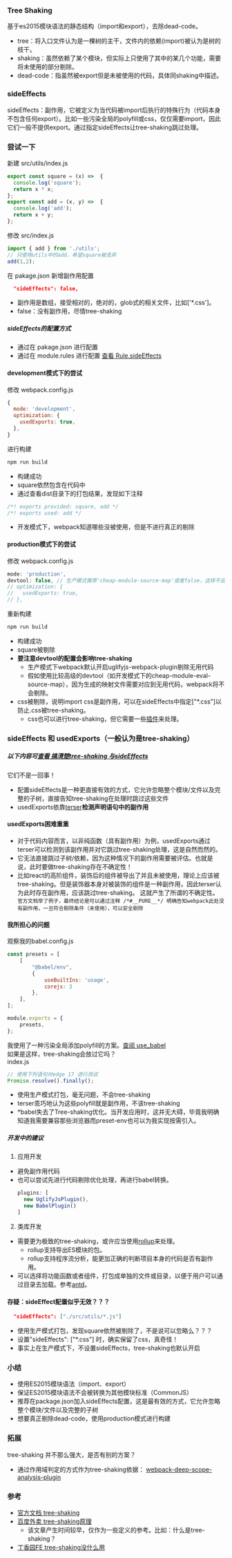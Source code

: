 ### Tree Shaking
基于es2015模块语法的静态结构（import和export），去除dead-code。  
- tree：将入口文件认为是一棵树的主干，文件内的依赖(import)被认为是树的枝干。
- shaking：虽然依赖了某个模块，但实际上只使用了其中的某几个功能，需要将未使用的部分剔除。
- dead-code：指虽然被export但是未被使用的代码，具体同shaking中描述。

### sideEffects
sideEffects：副作用，它被定义为当代码被import后执行的特殊行为（代码本身不包含任何export）。比如一些污染全局的polyfill或css，仅仅需要import，因此它们一般不提供export。通过指定sideEffects让tree-shaking跳过处理。

### 尝试一下
新建 src/utils/index.js
```js
export const square = (x) =>  {
  console.log('square');
  return x * x;
};
export const add = (x, y) =>  {
  console.log('add');
  return x + y;
};
```
修改 src/index.js
```js
import { add } from './utils';
// 只使用utils中的add，希望square被丢弃
add(1,2);
```
在 pakage.json 新增副作用配置 
```json
  "sideEffects": false,
```
- 副作用是数组，接受相对的，绝对的，glob式的相关文件，比如['*.css']。
- false：没有副作用，尽情tree-shaking
##### sideEffects的配置方式
- 通过在 pakage.json 进行配置
- 通过在 module.rules 进行配置 [查看 Rule.sideEffects](https://webpack.js.org/configuration/module/#rulesideeffects)

#### development模式下的尝试
修改 webpack.config.js
```js
{
  mode: 'development',
  optimization: {
    usedExports: true,
  },
}
```
进行构建
```bash
npm run build
```
- 构建成功
- square依然包含在代码中
- 通过查看dist目录下的打包结果，发现如下注释
```js
/*! exports provided: square, add */
/*! exports used: add */
```
- 开发模式下，webpack知道哪些没被使用，但是不进行真正的剔除

#### production模式下的尝试
修改 webpack.config.js
```js
mode: 'production',
devtool: false, // 生产模式推荐'cheap-module-source-map'或者false，这样不会影响tree-shaking
// optimization: {
//   usedExports: true,
// },
```
重新构建
```bash
npm run build
```
- 构建成功
- square被剔除
- **要注意devtool的配置会影响tree-shaking**
  - 生产模式下webpack默认开启uglifyjs-webpack-plugin剔除无用代码
  - 假如使用比较高级的devtool（如开发模式下的cheap-module-eval-source-map），因为生成的映射文件需要对应到无用代码，webpack将不会剔除。
- css被剔除，说明import css是副作用，可以在sideEffects中指定["*.css"]以防止.css被tree-shaking。
  - css也可以进行tree-shaking，但它需要一些[插件](https://github.com/lin-xi/webpack-css-treeshaking-plugin)来处理。


### sideEffects 和 usedExports（一般认为是tree-shaking） 
##### 以下内容可[查看 搞清楚tree-shaking 与sideEffects](https://webpack.js.org/guides/tree-shaking/#clarifying-tree-shaking-and-sideeffects)
它们不是一回事！
- 配置sideEffects是一种更直接有效的方式，它允许忽略整个模块/文件以及完整的子树，直接告知tree-shaking在处理时跳过这些文件
- usedExports依靠[terser](https://github.com/terser/terser)**检测声明语句中的副作用**
#### usedExports困难重重
- 对于代码内容而言，以非纯函数（具有副作用）为例，usedExports通过terser可以检测到该副作用并对它跳过tree-shaking处理，这是自然而然的。 
- 它无法直接跳过子树/依赖，因为这种情况下的副作用需要被评估。也就是说，此时要做tree-shaking存在不确定性！   
- 比如react的高阶组件，装饰后的组件被导出了并且未被使用，理论上应该被tree-shaking。但是装饰器本身对被装饰的组件是一种副作用，因此terser认为此时存在副作用，应该跳过tree-shaking。 这就产生了所谓的不确定性。
```官方文档举了例子，最终结论是可以通过注释 /*#__PURE__*/ 明确告知webpack此处没有副作用，一旦符合剔除条件（未使用），可以安全剔除```  

#### 我所担心的问题
观察我的babel.config.js
```js
const presets = [
	[
		"@babel/env",
		{
			useBuiltIns: 'usage',
			corejs: 3
		},
	],
];

module.exports = {
	presets,
};
```

我使用了一种污染全局添加polyfill的方案。[查阅 use_babel](https://github.com/shownoso/use_babel7_4)  
如果是这样，tree-shaking会放过它吗？  
index.js 
```js
// 使用下列语句对edge 17 进行测试
Promise.resolve().finally();
```
- 使用生产模式打包，毫无问题，不会tree-shaking
- terser乖巧地认为这些polyfill就是副作用，不该tree-shaking
- *babel失去了Tree-shaking优化。当开发应用时，这并无大碍，毕竟我明确知道我需要兼容那些浏览器而preset-env也可以为我实现按需引入。

##### 开发中的建议
1. 应用开发
  - 避免副作用代码
  - 也可以尝试先进行代码剔除优化处理，再进行babel转换。
    ```js
    plugins: [
      new UglifyJsPlugin(),
      new BabelPlugin()
    ]
    
    ```
2. 类库开发                    
  - 需要更为极致的tree-shaking，或许应当使用[rollup](https://github.com/rollup/rollup)来处理。
    - rollup支持导出ES模块的包。
    - rollup支持程序流分析，能更加正确的判断项目本身的代码是否有副作用。
  - 可以选择将功能函数或者组件，打包成单独的文件或目录，以便于用户可以通过目录去加载。参考[antd](https://github.com/ant-design/ant-design/)。

#### 存疑：sideEffect配置似乎无效？？？
```json
  "sideEffects": ["./src/utils/*.js"]
```
- 使用生产模式打包，发现square依然被剔除了，不是说可以忽略么？？？
- 设置"sideEffects": ["*.css"] 时，确实保留了css，真奇怪！
- 事实上在生产模式下，不设置sideEffects，tree-shaking也默认开启

### 小结
- 使用ES2015模块语法（import、export）
- 保证ES2015模块语法不会被转换为其他模块标准（CommonJS）
- 推荐在package.json加入sideEffects配置，这是最有效的方式，它允许忽略整个模块/文件以及完整的子树
- 想要真正剔除dead-code，使用production模式进行构建

### 拓展
tree-shaking 并不那么强大，是否有别的方案？  
- 通过作用域判定的方式作为tree-shaking依据： [webpack-deep-scope-analysis-plugin](https://github.com/vincentdchan/webpack-deep-scope-analysis-plugin)



### 参考
- [官方文档 tree-shaking](https://webpack.js.org/guides/tree-shaking/#root)
- [百度外卖 tree-shaking原理](https://juejin.im/post/5a4dc842518825698e7279a9)
  - 该文章产生时间较早，仅作为一些定义的参考。比如：什么是tree-shaking？
- [丁香园FE tree-shaking没什么用](https://github.com/wuomzfx/tree-shaking-test)


